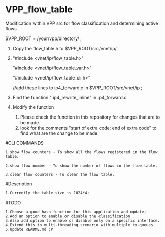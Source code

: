 # VPP_flow_table

Modification within VPP src for flow classification and determining active flows

$VPP_ROOT = /your/vpp/directory/ ;

1. Copy the flow_table.h to $VPP_ROOT/src/vnet/ip/

2. "#include <vnet/ip/flow_table.h>"

   "#include <vnet/ip/flow_table_var.h>"

   "#include <vnet/ip/flow_table_cli.h>"
   
   //add these lines to ip4_forward.c in $VPP_ROOT/src/vnet/ip ;

3. Find the function " ip4_rewrite_inline" in ip4_forward.c

4. Modify the function
    1. Please check the function in this repository for changes that are to be made.
    2. look for the comments "start of extra code; end of extra code" to find what are the change to be made.

#CLI COMMANDS

    1.show flow counters - To show all the flows registered in the flow table.

    2.show flow number - To show the number of flows in the flow table.

    3.clear flow counters - To clear the flow table.

#Description

    1.Currently the table size is 1024*4;    
    
#TODO

    1.Choose a good hash function for this application and update;
    2.Add an option to enable or disable the classification .
    3.Also add option to enable or disable only on a specific interface.
    4.Extend this to multi-threading scenario with multiple tx-queues.
    5.Update README.md :P 
